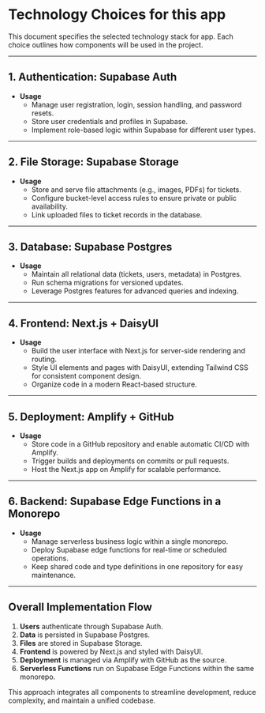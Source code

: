 # **Technology Choices for this app**

This document specifies the selected technology stack for app. Each choice outlines how components will be used in the project.

---

## **1. Authentication: Supabase Auth**

- **Usage**  
  - Manage user registration, login, session handling, and password resets.  
  - Store user credentials and profiles in Supabase.  
  - Implement role-based logic within Supabase for different user types.

---

## **2. File Storage: Supabase Storage**

- **Usage**  
  - Store and serve file attachments (e.g., images, PDFs) for tickets.  
  - Configure bucket-level access rules to ensure private or public availability.  
  - Link uploaded files to ticket records in the database.

---

## **3. Database: Supabase Postgres**

- **Usage**  
  - Maintain all relational data (tickets, users, metadata) in Postgres.  
  - Run schema migrations for versioned updates.  
  - Leverage Postgres features for advanced queries and indexing.

---

## **4. Frontend: Next.js + DaisyUI**

- **Usage**  
  - Build the user interface with Next.js for server-side rendering and routing.  
  - Style UI elements and pages with DaisyUI, extending Tailwind CSS for consistent component design.  
  - Organize code in a modern React-based structure.

---

## **5. Deployment: Amplify + GitHub**

- **Usage**  
  - Store code in a GitHub repository and enable automatic CI/CD with Amplify.  
  - Trigger builds and deployments on commits or pull requests.  
  - Host the Next.js app on Amplify for scalable performance.

---

## **6. Backend: Supabase Edge Functions in a Monorepo**

- **Usage**  
  - Manage serverless business logic within a single monorepo.  
  - Deploy Supabase edge functions for real-time or scheduled operations.  
  - Keep shared code and type definitions in one repository for easy maintenance.

---

## **Overall Implementation Flow**

1. **Users** authenticate through Supabase Auth.  
2. **Data** is persisted in Supabase Postgres.  
3. **Files** are stored in Supabase Storage.  
4. **Frontend** is powered by Next.js and styled with DaisyUI.  
5. **Deployment** is managed via Amplify with GitHub as the source.  
6. **Serverless Functions** run on Supabase Edge Functions within the same monorepo.

This approach integrates all components to streamline development, reduce complexity, and maintain a unified codebase. 
